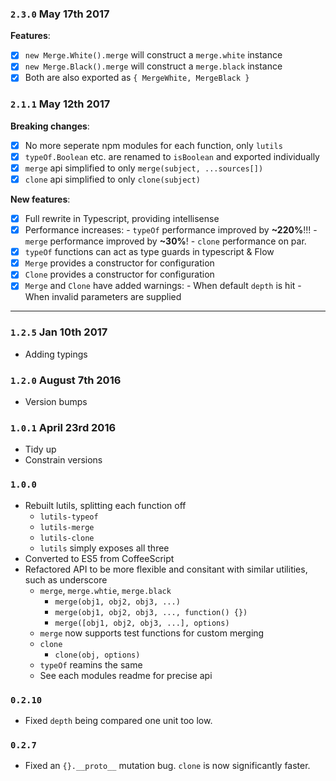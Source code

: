 ### `2.3.0` May 17th 2017

**Features**:
- [x] `new Merge.White().merge` will construct a `merge.white` instance
- [x] `new Merge.Black().merge` will construct a `merge.black` instance
- [x] Both are also exported as `{ MergeWhite, MergeBlack }`

### `2.1.1` May 12th 2017

**Breaking changes**:
- [x] No more seperate npm modules for each function, only `lutils`
- [x] `typeOf.Boolean` etc. are renamed to `isBoolean` and exported individually
- [x] `merge` api simplified to only `merge(subject, ...sources[])`
- [x] `clone` api simplified to only `clone(subject)`

**New features**:
- [x] Full rewrite in Typescript, providing intellisense
- [x] Performance increases:
		- `typeOf` performance improved by **~220%**!!!
		- `merge` performance improved by **~30%**!
		- `clone` performance on par.
- [x] `typeOf` functions can act as type guards in typescript & Flow 
- [x] `Merge` provides a constructor for configuration
- [x] `Clone` provides a constructor for configuration
- [x] `Merge` and `Clone` have added warnings:
		- When default `depth` is hit
		- When invalid parameters are supplied

-----------------------------

### `1.2.5` Jan 10th 2017
- Adding typings

### `1.2.0` August 7th 2016
- Version bumps

### `1.0.1` April 23rd 2016
- Tidy up
- Constrain versions

### `1.0.0`
- Rebuilt lutils, splitting each function off
	- `lutils-typeof`
	- `lutils-merge`
	- `lutils-clone`
	- `lutils` simply exposes all three
- Converted to ES5 from CoffeeScript
- Refactored API to be more flexible and consitant with similar utilities, such as underscore
	- `merge`, `merge.whtie`, `merge.black`
		- `merge(obj1, obj2, obj3, ...)`
		- `merge(obj1, obj2, obj3, ..., function() {})`
		- `merge([obj1, obj2, obj3, ...], options)`
	- `merge` now supports test functions for custom merging
	- `clone`
		- `clone(obj, options)`
	- `typeOf` reamins the same
	- See each modules readme for precise api

### `0.2.10`
- Fixed `depth` being compared one unit too low.

### `0.2.7`
- Fixed an `{}.__proto__` mutation bug. `clone` is now significantly faster.
